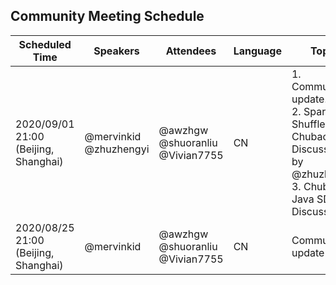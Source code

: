 ## Community Meeting Schedule

| Scheduled Time | Speakers   | Attendees | Language | Topic | Meeting ID | Links |
| -------------- | ---------- | --------- | -------- | ----- | ---------- | ----- |
| 2020/09/01 21:00 (Beijing, Shanghai) | @mervinkid<br>@zhuzhengyi | @awzhgw<br>@shuoranliu<br>@Vivian7755 | CN | 1. Community update.<br>2. Spark Shuffle on ChubaoFS Discussion - by @zhuzhengyi<br>3. ChubaoFS Java SDK Discussion | [821 2261 5035](https://zoom.com.cn/j/82122615035) | [Record](https://zoom.com.cn/rec/share/nEabSJWRxn1RV-aFA8_uHwYH411nynvYW5oGh77KgvaKznMwA9qjILPMY7JSf22h.aWZToRwEsINDOIDz?startTime=1598965131000) |
| 2020/08/25 21:00 (Beijing, Shanghai) | @mervinkid | @awzhgw<br>@shuoranliu<br>@Vivian7755 | CN | Community update | [835 1452 0890](https://zoom.com.cn/j/83514520890) | [Record](https://zoom.com.cn/rec/share/7tBXHbjU91tOXYnptlDVf_QqJ8e7aaa80yYbrvsLzE6n2rYACfmybVlE-otSmjIE?startTime=1598359513000) [Minute](https://github.com/chubaofs/community/wiki/Meeting-Agenda-and-Notes#20200825) |